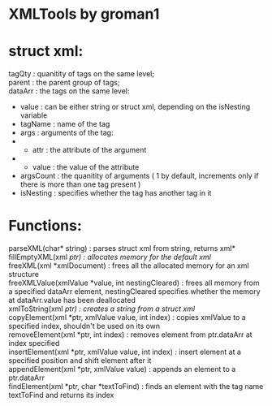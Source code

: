 # XMLTools by groman1

# struct xml:
tagQty : quanitity of tags on the same level;\
parent : the parent group of tags;\
dataArr : the tags on the same level:
- value : can be either string or struct xml, depending on the isNesting variable
- tagName : name of the tag
- args : arguments of the tag:
- - attr : the attribute of the argument
- - value : the value of the attribute
- argsCount : the quanitity of arguments ( 1 by default, increments only if there is more than one tag present )
- isNesting : specifies whether the tag has another tag in it

# Functions: 
parseXML(char* string) : parses struct xml from string, returns xml*\
fillEmptyXML(xml *ptr) : allocates memory for the default xml*\
freeXML(xml *xmlDocument) : frees all the allocated memory for an xml structure\
freeXMLValue(xmlValue *value, int nestingCleared) : frees all memory from a specified dataArr element, nestingCleared specifies whether the memory at dataArr.value has been deallocated\
xmlToString(xml *ptr) : creates a string from a struct xml*\
copyElement(xml *ptr, xmlValue value, int index) : copies xmlValue to a specified index, shouldn't be used on its own\
removeElement(xml *ptr, int index) : removes element from ptr.dataArr at index specified\
insertElement(xml *ptr, xmlValue value, int index) : insert element at a specified position and shift element after it\
appendElement(xml *ptr, xmlValue value) : appends an element to a ptr.dataArr\
findElement(xml *ptr, char *textToFind) : finds an element with the tag name textToFind and returns its index
